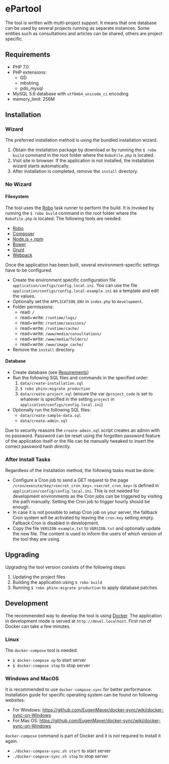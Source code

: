 # ePartool

The tool is written with multi-project support. It means that one database can be used by several projects running as separate instances. Some entities such as consultations and articles can be shared, others are project specific.

## <a name="requirements"></a>Requirements

* PHP 7.0
* PHP extensions:
    * GD
    * mbstring
    * pdo_mysql
* MySQL 5.6 database with `utf8mb4_unicode_ci` encoding
* memory_limit: 256M


## Installation

### Wizard
The preferred installation method is using the bundled installation wizard.

1. Obtain the installation package by download or by running the `$ robo build` command in the root folder where the `RoboFile.php` is located. 
2. Visit site in browser. If the application is not installed, the installation wizard starts automatically.
3. After installation is completed, remove the `install` directory.

### No Wizard
#### Filesystem
The tool uses the [Robo](http://robo.li) task runner to perform the build. It is invoked by running the `$ robo build` command in the root folder where the `RoboFile.php` is located. The following tools are needed:

* [Robo](http://robo.li)
* [Composer](https://getcomposer.org)
* [Node.js + npm](http://nodejs.org)
* [Bower](http://bower.io)
* [Grunt](http://gruntjs.com)
* [Webpack](https://webpack.github.io)

Once the application has been built, several environment-specific settings have to be configured.

* Create the environment specific configuration file `application/configs/config.local.ini`.
You can use the file `application/configs/config.local-example.ini` as a template and edit the values.
* Optionally set the `APPLICATION_ENV` in `index.php` to `development`.
* Folder permissions:
    * read: `/`
    * read+write: `/runtime/logs/`
    * read+write: `/runtime/sessions/`
    * read+write: `/runtime/cache/`
    * read+write: `/www/media/consultations/`
    * read+write: `/www/media/folders/`
    * read+write: `/www/image_cache/`
* Remove the `install` directory.

#### Database
* Create database (see [Requirements](#requirements))
* Run the following SQL files and commands in the specified order:
    1. `data/create-installation.sql`
    2. `$ robo phinx:migrate production` 
    3. `data/create-project.sql` (ensure the var `@project_code` is set to whatever is specified in the setting `project` in `application/configs/config.local.ini`)
* Optionally run the following SQL files:
    * `data/create-sample-data.sql`
    * `data/create-admin.sql`

Due to security reasons the `create-admin.sql` script creates an admin with no password. Password can be reset using the forgotten password feature of the application itself or the file can be manually tweaked to insert the correct password hash directly.

### After Install Tasks
Regardless of the installation method, the following tasks must be done:

* Configure a Cron job to send a GET request to the page `/cron/execute/key/<secret_cron_key>`. `<secret_cron_key>` is defined in `application/config/config.local.ini`. This is not needed for development environments as the Cron jobs can be triggered by visiting the path manually. Setting the Cron job to trigger hourly should be enough.
* In case it is not possible to setup Cron job on your server, the fallback Cron system will be activated by leaving the `cron.key` setting empty. Fallback Cron is disabled in development.
* Copy the file `VERSION-example.txt` to `VERSION.txt` and optionally update the new file. The content is used to inform the users of which version of the tool they are using.


## Upgrading

Upgrading the tool version consists of the following steps:
1. Updating the project files
2. Building the application using `$ robo build`
3. Running `$ robo phinx:migrate production` to apply database patches


## Development

The recommended way to develop the tool is using [Docker](https://www.docker.com). The application in development mode is served at `http://devel.localhost`. First run of Docker can take a few minutes.

### Linux
The `docker-compose` tool is needed.

* `$ docker-compose up` to start server
* `$ docker-compose stop` to stop server
 
### Windows and MacOS
It is recommended to use `docker-compose-sync` for better performance.
Installation guide for specific operating system can be found on following websites:

* For Windows: https://github.com/EugenMayer/docker-sync/wiki/docker-sync-on-Windows
* For Mas OS: https://github.com/EugenMayer/docker-sync/wiki/docker-sync-on-Windows

`docker-compose` command is part of Docker and it is not required to install it again.

* `./docker-compose-sync.sh start` to start server
* `./docker-compose-sync.sh stop` to stop server
